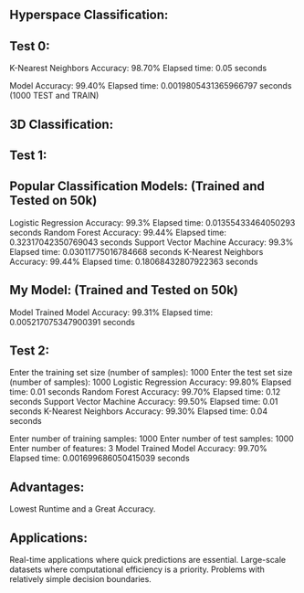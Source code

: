 Hyperspace Classification:
--------------------------
Test 0:
-------
K-Nearest Neighbors Accuracy: 98.70%
Elapsed time: 0.05 seconds

Model Accuracy: 99.40%
Elapsed time: 0.0019805431365966797 seconds
(1000 TEST and TRAIN)

3D Classification:
------------------
Test 1:
-------
Popular Classification Models: (Trained and Tested on 50k)
------------------------------
Logistic Regression Accuracy: 99.3%
Elapsed time: 0.01355433464050293 seconds
Random Forest Accuracy: 99.44%
Elapsed time: 0.32317042350769043 seconds
Support Vector Machine Accuracy: 99.3%
Elapsed time: 0.03011775016784668 seconds
K-Nearest Neighbors Accuracy: 99.44%
Elapsed time: 0.18068432807922363 seconds

My Model: (Trained and Tested on 50k)
---------
Model Trained
Model Accuracy: 99.31%
Elapsed time: 0.005217075347900391 seconds

Test 2:
-------
Enter the training set size (number of samples): 1000
Enter the test set size (number of samples): 1000
Logistic Regression Accuracy: 99.80%
Elapsed time: 0.01 seconds
Random Forest Accuracy: 99.70%
Elapsed time: 0.12 seconds
Support Vector Machine Accuracy: 99.50%
Elapsed time: 0.01 seconds
K-Nearest Neighbors Accuracy: 99.30%
Elapsed time: 0.04 seconds

Enter number of training samples: 1000
Enter number of test samples: 1000
Enter number of features: 3
Model Trained
Model Accuracy: 99.70%
Elapsed time: 0.001699686050415039 seconds

Advantages:
-----------
Lowest Runtime and a Great Accuracy.

Applications:
-------------
Real-time applications where quick predictions are essential.
Large-scale datasets where computational efficiency is a priority.
Problems with relatively simple decision boundaries.